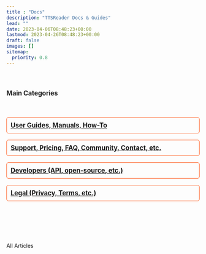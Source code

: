 ```yaml
---
title : "Docs"
description: "TTSReader Docs & Guides"
lead: ""
date: 2023-04-06T08:48:23+00:00
lastmod: 2023-04-26T08:48:23+00:00
draft: false
images: []
sitemap:
  priority: 0.8
---
```


<div style="font-size: larger; font-weight: bold; margin: 60px auto;">

<p>Main Categories</p>
<br/>

<p style="border-radius: 5px; border: orangered 1px solid; padding: 10px;"><a href="/docs/guides/">User Guides, Manuals, How-To</a></p>
<p style="border-radius: 5px; border: orangered 1px solid; padding: 10px;"><a href="/docs/support/">Support, Pricing, FAQ, Community, Contact, etc.</a></p>
<p style="border-radius: 5px; border: orangered 1px solid; padding: 10px;"><a href="/docs/developers/">Developers (API, open-source, etc.)</a></p>
<p style="border-radius: 5px; border: orangered 1px solid; padding: 10px;"><a href="/docs/legal/">Legal (Privacy, Terms, etc.)</a></p>
</div>


<br/><br/>

<p>All Articles</p>
